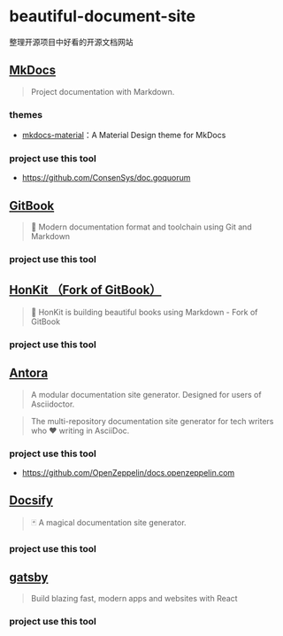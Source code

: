 # beautiful-document-site

整理开源项目中好看的开源文档网站

## [MkDocs](https://github.com/mkdocs/mkdocs)

> Project documentation with Markdown.

### themes

- [mkdocs-material](https://github.com/squidfunk/mkdocs-material)：A Material Design theme for MkDocs

### project use this tool

- https://github.com/ConsenSys/doc.goquorum

## [GitBook](https://github.com/GitbookIO/gitbook)

> 📝 Modern documentation format and toolchain using Git and Markdown

### project use this tool



## [HonKit （Fork of GitBook）](https://github.com/honkit/honkit)

> 📖 HonKit is building beautiful books using Markdown - Fork of GitBook

### project use this tool



## [Antora](https://gitlab.com/antora/antora)

> A modular documentation site generator. Designed for users of Asciidoctor.

> The multi-repository documentation site generator for tech writers who ❤️ writing in AsciiDoc.

### project use this tool

- https://github.com/OpenZeppelin/docs.openzeppelin.com

## [Docsify](https://github.com/docsifyjs/docsify)

> 🃏 A magical documentation site generator.

### project use this tool

## [gatsby](https://github.com/gatsbyjs/gatsby)

> Build blazing fast, modern apps and websites with React

### project use this tool
